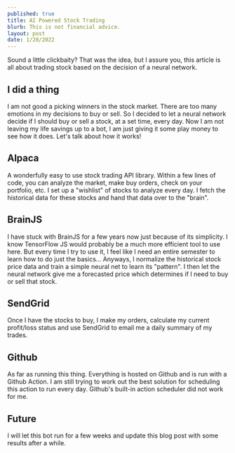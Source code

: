 ```yaml
---
published: true
title: AI Powered Stock Trading
blurb: This is not financial advice.
layout: post
date: 1/28/2022
---
```


Sound a little clickbaity? That was the idea, but I assure you, this article is all about trading stock based on the decision of a neural network.

## I did a thing

I am not good a picking winners in the stock market. There are too many emotions in my decisions to buy or sell. So I decided to let a neural network decide if I should buy or sell a stock, at a set time, every day. Now I am not leaving my life savings up to a bot, I am just giving it some play money to see how it does. Let's talk about how it works!

## Alpaca

A wonderfully easy to use stock trading API library. Within a few lines of code, you can analyze the market, make buy orders, check on your portfolio, etc. I set up a "wishlist" of stocks to analyze every day. I fetch the historical data for these stocks and hand that data over to the "brain".

## BrainJS

I have stuck with BrainJS for a few years now just because of its simplicity. I know TensorFlow JS would probably be a much more efficient tool to use here. But every time I try to use it, I feel like I need an entire semester to learn how to do just the basics... Anyways, I normalize the historical stock price data and train a simple neural net to learn its "pattern". I then let the neural network give me a forecasted price which determines if I need to buy or sell that stock.

## SendGrid

Once I have the stocks to buy, I make my orders, calculate my current profit/loss status and use SendGrid to email me a daily summary of my trades.

## Github

As far as running this thing. Everything is hosted on Github and is run with a Github Action. I am still trying to work out the best solution for scheduling this action to run every day. Github's built-in action scheduler did not work for me.

## Future

I will let this bot run for a few weeks and update this blog post with some results after a while.
